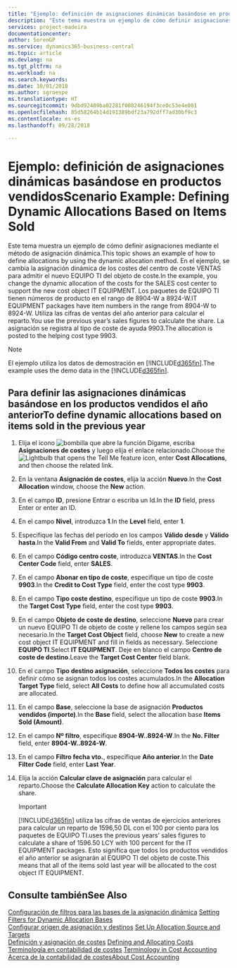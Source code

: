```yaml
---
title: "Ejemplo: definición de asignaciones dinámicas basándose en productos vendidos | Documentos de Microsoft"
description: "Este tema muestra un ejemplo de cómo definir asignaciones mediante el método de asignación dinámica."
services: project-madeira
documentationcenter: 
author: SorenGP
ms.service: dynamics365-business-central
ms.topic: article
ms.devlang: na
ms.tgt_pltfrm: na
ms.workload: na
ms.search.keywords: 
ms.date: 10/01/2018
ms.author: sgroespe
ms.translationtype: HT
ms.sourcegitcommit: 9dbd92409ba02281f008246194f3ce0c53e4e001
ms.openlocfilehash: 85d58264b14d191389bdf23a792dff7ad30bf9c3
ms.contentlocale: es-es
ms.lasthandoff: 09/28/2018

---
```

# <a name="scenario-example-defining-dynamic-allocations-based-on-items-sold"></a><span data-ttu-id="1f806-103">Ejemplo: definición de asignaciones dinámicas basándose en productos vendidos</span><span class="sxs-lookup"><span data-stu-id="1f806-103">Scenario Example: Defining Dynamic Allocations Based on Items Sold</span></span>
<span data-ttu-id="1f806-104">Este tema muestra un ejemplo de cómo definir asignaciones mediante el método de asignación dinámica.</span><span class="sxs-lookup"><span data-stu-id="1f806-104">This topic shows an example of how to define allocations by using the dynamic allocation method.</span></span> <span data-ttu-id="1f806-105">En el ejemplo, se cambia la asignación dinámica de los costes del centro de coste VENTAS para admitir el nuevo EQUIPO TI del objeto de coste.</span><span class="sxs-lookup"><span data-stu-id="1f806-105">In the example, you change the dynamic allocation of the costs for the SALES cost center to support the new cost object IT EQUIPMENT.</span></span> <span data-ttu-id="1f806-106">Los paquetes de EQUIPO TI tienen números de producto en el rango de 8904-W a 8924-W.</span><span class="sxs-lookup"><span data-stu-id="1f806-106">IT EQUIPMENT packages have item numbers in the range from 8904-W to 8924-W.</span></span> <span data-ttu-id="1f806-107">Utiliza las cifras de ventas del año anterior para calcular el reparto.</span><span class="sxs-lookup"><span data-stu-id="1f806-107">You use the previous year’s sales figures to calculate the share.</span></span> <span data-ttu-id="1f806-108">La asignación se registra al tipo de coste de ayuda 9903.</span><span class="sxs-lookup"><span data-stu-id="1f806-108">The allocation is posted to the helping cost type 9903.</span></span>  

> [!NOTE]  
>  <span data-ttu-id="1f806-109">El ejemplo utiliza los datos de demostración en [!INCLUDE[d365fin](includes/d365fin_md.md)].</span><span class="sxs-lookup"><span data-stu-id="1f806-109">The example uses the demo data in the [!INCLUDE[d365fin](includes/d365fin_md.md)].</span></span>  

## <a name="to-define-dynamic-allocations-based-on-items-sold-in-the-previous-year"></a><span data-ttu-id="1f806-110">Para definir las asignaciones dinámicas basándose en los productos vendidos el año anterior</span><span class="sxs-lookup"><span data-stu-id="1f806-110">To define dynamic allocations based on items sold in the previous year</span></span>  

1.  <span data-ttu-id="1f806-111">Elija el icono ![bombilla que abre la función Dígame](media/ui-search/search_small.png "Dígame que desea hacer"), escriba **Asignaciones de costes** y luego elija el enlace relacionado.</span><span class="sxs-lookup"><span data-stu-id="1f806-111">Choose the ![Lightbulb that opens the Tell Me feature](media/ui-search/search_small.png "Tell me what you want to do") icon, enter **Cost Allocations**, and then choose the related link.</span></span>  
2.  <span data-ttu-id="1f806-112">En la ventana **Asignación de costes**, elija la acción **Nuevo**.</span><span class="sxs-lookup"><span data-stu-id="1f806-112">In the **Cost Allocation** window, choose the **New** action.</span></span>  
3.  <span data-ttu-id="1f806-113">En el campo **ID**, presione Entrar o escriba un Id.</span><span class="sxs-lookup"><span data-stu-id="1f806-113">In the **ID** field, press Enter or enter an ID.</span></span>  
4.  <span data-ttu-id="1f806-114">En el campo **Nivel**, introduzca **1**.</span><span class="sxs-lookup"><span data-stu-id="1f806-114">In the **Level** field, enter **1**.</span></span>  
5.  <span data-ttu-id="1f806-115">Especifique las fechas del período en los campos **Válido desde** y **Válido hasta**.</span><span class="sxs-lookup"><span data-stu-id="1f806-115">In the **Valid From** and **Valid To** fields, enter appropriate dates.</span></span>  
6.  <span data-ttu-id="1f806-116">En el campo **Código centro coste**, introduzca **VENTAS**.</span><span class="sxs-lookup"><span data-stu-id="1f806-116">In the **Cost Center Code** field, enter **SALES**.</span></span>  
7.  <span data-ttu-id="1f806-117">En el campo **Abonar en tipo de coste**, especifique un tipo de coste **9903**.</span><span class="sxs-lookup"><span data-stu-id="1f806-117">In the **Credit to Cost Type** field, enter the cost type **9903**.</span></span>  
8.  <span data-ttu-id="1f806-118">En el campo **Tipo coste destino**, especifique un tipo de coste **9903**.</span><span class="sxs-lookup"><span data-stu-id="1f806-118">In the **Target Cost Type** field, enter the cost type **9903**.</span></span>  
9. <span data-ttu-id="1f806-119">En el campo **Objeto de coste de destino**, seleccione **Nuevo** para crear un nuevo EQUIPO TI de objeto de coste y rellene los campos según sea necesario.</span><span class="sxs-lookup"><span data-stu-id="1f806-119">In the **Target Cost Object** field, choose **New** to create a new cost object IT EQUIPMENT and fill in fields as necessary.</span></span> <span data-ttu-id="1f806-120">Seleccione **EQUIPO TI**.</span><span class="sxs-lookup"><span data-stu-id="1f806-120">Select **IT EQUIPMENT**.</span></span> <span data-ttu-id="1f806-121">Deje en blanco el campo **Centro de coste de destino**.</span><span class="sxs-lookup"><span data-stu-id="1f806-121">Leave the **Target Cost Center** field blank.</span></span>  
10. <span data-ttu-id="1f806-122">En el campo **Tipo destino asignación**, seleccione **Todos los costes** para definir cómo se asignan todos los costes acumulados.</span><span class="sxs-lookup"><span data-stu-id="1f806-122">In the **Allocation Target Type** field, select **All Costs** to define how all accumulated costs are allocated.</span></span>  
11. <span data-ttu-id="1f806-123">En el campo **Base**, seleccione la base de asignación **Productos vendidos (importe)**.</span><span class="sxs-lookup"><span data-stu-id="1f806-123">In the **Base** field, select the allocation base **Items Sold (Amount)**.</span></span>  
12. <span data-ttu-id="1f806-124">En el campo **Nº filtro**, especifique **8904-W..8924-W**.</span><span class="sxs-lookup"><span data-stu-id="1f806-124">In the **No. Filter** field, enter **8904-W..8924-W**.</span></span>  
13. <span data-ttu-id="1f806-125">En el campo **Filtro fecha vto.**, especifique **Año anterior**.</span><span class="sxs-lookup"><span data-stu-id="1f806-125">In the **Date Filter Code** field, enter **Last Year**.</span></span>  
14. <span data-ttu-id="1f806-126">Elija la acción **Calcular clave de asignación** para calcular el reparto.</span><span class="sxs-lookup"><span data-stu-id="1f806-126">Choose the **Calculate Allocation Key** action to calculate the share.</span></span>  

    > [!IMPORTANT]  
    >  [!INCLUDE[d365fin](includes/d365fin_md.md)] <span data-ttu-id="1f806-127">utiliza las cifras de ventas de ejercicios anteriores para calcular un reparto de 1596,50 DL con el 100 por ciento para los paquetes de EQUIPO TI.</span><span class="sxs-lookup"><span data-stu-id="1f806-127">uses the previous years’ sales figures to calculate a share of 1596.50 LCY with 100 percent for the IT EQUIPMENT packages.</span></span> <span data-ttu-id="1f806-128">Esto significa que todos los productos vendidos el año anterior se asignarán al EQUIPO TI del objeto de coste.</span><span class="sxs-lookup"><span data-stu-id="1f806-128">This means that all of the items sold last year will be allocated to the cost object IT EQUIPMENT.</span></span>  

## <a name="see-also"></a><span data-ttu-id="1f806-129">Consulte también</span><span class="sxs-lookup"><span data-stu-id="1f806-129">See Also</span></span>  
 <span data-ttu-id="1f806-130">[Configuración de filtros para las bases de la asignación dinámica](finance-setting-filters-for-dynamic-allocation-bases.md) </span><span class="sxs-lookup"><span data-stu-id="1f806-130">[Setting Filters for Dynamic Allocation Bases](finance-setting-filters-for-dynamic-allocation-bases.md) </span></span>  
 <span data-ttu-id="1f806-131">[Configurar origen de asignación y destinos](finance-how-to-set-up-allocation-source-and-targets.md) </span><span class="sxs-lookup"><span data-stu-id="1f806-131">[Set Up Allocation Source and Targets](finance-how-to-set-up-allocation-source-and-targets.md) </span></span>  
 <span data-ttu-id="1f806-132">[Definición y asignación de costes](finance-define-and-allocate-costs.md) </span><span class="sxs-lookup"><span data-stu-id="1f806-132">[Defining and Allocating Costs](finance-define-and-allocate-costs.md) </span></span>  
 <span data-ttu-id="1f806-133">[Terminología en contabilidad de costes](finance-terminology-in-cost-accounting.md) </span><span class="sxs-lookup"><span data-stu-id="1f806-133">[Terminology in Cost Accounting](finance-terminology-in-cost-accounting.md) </span></span>  
 [<span data-ttu-id="1f806-134">Acerca de la contabilidad de costes</span><span class="sxs-lookup"><span data-stu-id="1f806-134">About Cost Accounting</span></span>](finance-about-cost-accounting.md)

